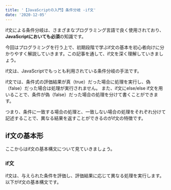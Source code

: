 ```yaml
---
title: '【JavaScriptの入門】条件分岐 -if文'
date: '2020-12-05'
---
```


if文による条件分岐は、さまざまなプログラミング言語で良く使用されており、**JavaScriptにおいても必須**の知識です。

今回はプログラミングを行う上で、初期段階で学ぶif文の基本を初心者向けに分かりやすく解説していきます。この記事を通して、if文を深く理解していきましょう。

if文は、JavaScriptでもっとも利用されている条件分岐の手法です。

if文では、条件式の評価結果が真（true）だった場合に処理を実行し、偽（false）だった場合は処理が実行されません。
また、if文にelse/else if文を用いることで、条件が偽（false）だった場合の処理を分けて書くことができます。

つまり、条件に一致する場合の処理と、一致しない場合の処理をそれぞれ分けて記述することで、異なる結果を返すことができるのがif文の特徴です。

## if文の基本形

ここからはif文の基本構文について見ていきましょう。

### if文

if文は、与えられた条件を評価し、評価結果に応じて異なる処理を実行します。以下がif文の基本構文です。

